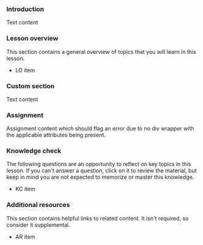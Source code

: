 ### Introduction

Text content

### Lesson overview

This section contains a general overview of topics that you will learn in this lesson.

- LO item

### Custom section

Text content

### Assignment

Assignment content which should flag an error due to no div wrapper with the applicable attributes being present.

### Knowledge check

The following questions are an opportunity to reflect on key topics in this lesson. If you can't answer a question, click on it to review the material, but keep in mind you are not expected to memorize or master this knowledge.

- KC item

### Additional resources

This section contains helpful links to related content. It isn't required, so consider it supplemental.

- AR item
